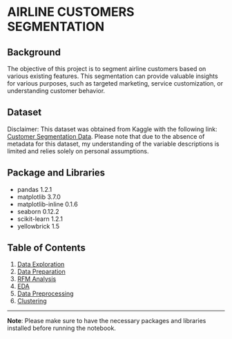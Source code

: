 # AIRLINE CUSTOMERS SEGMENTATION

## Background 
The objective of this project is to segment airline customers based on various existing features. This segmentation can provide valuable insights for various purposes, such as targeted marketing, service customization, or understanding customer behavior.

## Dataset
Disclaimer:
This dataset was obtained from Kaggle with the following link: [Customer Segmentation Data](https://www.kaggle.com/competitions/sa-customer-segmentation/data).
Please note that due to the absence of metadata for this dataset, my understanding of the variable descriptions is limited and relies solely on personal assumptions.

## Package and Libraries
- pandas 1.2.1
- matplotlib 3.7.0
- matplotlib-inline 0.1.6
- seaborn 0.12.2
- scikit-learn 1.2.1
- yellowbrick 1.5

## Table of Contents
1. [Data Exploration](airline_customers_segmentation.ipynb#explor)
2. [Data Preparation](airline_customers_segmentation.ipynb#preparation)
3. [RFM Analysis](airline_customers_segmentation.ipynb#rfm)
4. [EDA](airline_customers_segmentation.ipynb#eda)
5. [Data Preprocessing](airline_customers_segmentation.ipynb#preprocess)
6. [Clustering](airline_customers_segmentation.ipynb#cluster)

---

**Note**: Please make sure to have the necessary packages and libraries installed before running the notebook.
